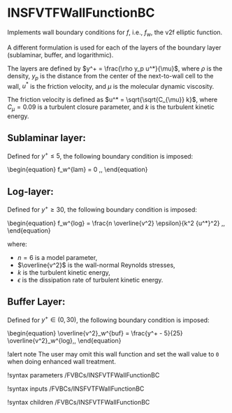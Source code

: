 # INSFVTFWallFunctionBC

Implements wall boundary conditions for $f$, i.e., $f_w$, the v2f elliptic function.

A different formulation is used for each of the layers of the boundary layer (sublaminar, buffer, and logarithmic).

The layers are defined by $y^+ = \frac{\rho y_p u^*}{\mu}$,
where $\rho$ is the density, $y_p$ is the distance from the center of the next-to-wall cell to the wall,
$u^*$ is the friction velocity, and $\mu$ is the molecular dynamic viscosity.

The friction velocity is defined as $u^* = \sqrt{\sqrt{C_{\mu}} k}$,
where $C_{\mu} = 0.09$ is a turbulent closure parameter, and $k$ is the turbulent kinetic energy.

## Sublaminar layer:

Defined for $y^+ \leq 5$, the following boundary condition is imposed:

\begin{equation}
f_w^{lam} = 0 \,,
\end{equation}

## Log-layer:

Defined for $y^+ \geq 30$, the following boundary condition is imposed:

\begin{equation}
f_w^{log} = \frac{n \overline{v^2} \epsilon}{k^2 {u^*}^2} \,,
\end{equation}

where:

- $n = 6$ is a model parameter,
- $\overline{v^2}$ is the wall-normal Reynolds stresses,
- $k$ is the turbulent kinetic energy,
- $\epsilon$ is the dissipation rate of turbulent kinetic energy.

## Buffer Layer:

Defined for $y^+ \in (0,30)$, the following boundary condition is imposed:

\begin{equation}
\overline{v^2}_w^{buf} =  \frac{y^+ - 5}{25} \overline{v^2}_w^{log}\,,
\end{equation}

!alert note
The user may omit this wall function and set the wall value to `0` when doing enhanced wall treatment.

!syntax parameters /FVBCs/INSFVTFWallFunctionBC

!syntax inputs /FVBCs/INSFVTFWallFunctionBC

!syntax children /FVBCs/INSFVTFWallFunctionBC

